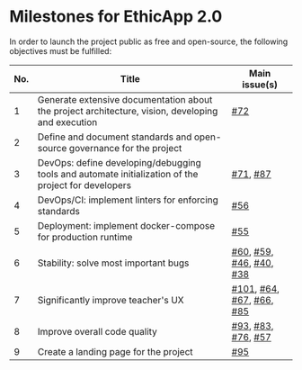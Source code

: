 # Milestones for EthicApp 2.0

In order to launch the project public as free and open-source, the following objectives must be fulfilled:

| No. | Title                                                                                               | Main issue(s)                                                                                                                                                                                                                                                                                                                                                            |
| --- | --------------------------------------------------------------------------------------------------- | ------------------------------------------------------------------------------------------------------------------------------------------------------------------------------------------------------------------------------------------------------------------------------------------------------------------------------------------------------------------------ |
| 1   | Generate extensive documentation about the project architecture, vision, developing and execution   | [#72](https://github.com/EthicApp-Development/ethicapp-main/issues/72)                                                                                                                                                                                                                                                                                                   |
| 2   | Define and document standards and open-source governance for the project                            |                                                                                                                                                                                                                                                                                                                                                                          |
| 3   | DevOps: define developing/debugging tools and automate initialization of the project for developers | [#71](https://github.com/EthicApp-Development/ethicapp-main/issues/71), [#87](https://github.com/EthicApp-Development/ethicapp-main/issues/87)                                                                                                                                                                                                                           |
| 4   | DevOps/CI: implement linters for enforcing standards                                                | [#56](https://github.com/EthicApp-Development/ethicapp-main/issues/56)                                                                                                                                                                                                                                                                                                   |
| 5   | Deployment: implement docker-compose for production runtime                                         | [#55](https://github.com/EthicApp-Development/ethicapp-main/issues/55)                                                                                                                                                                                                                                                                                                   |
| 6   | Stability: solve most important bugs                                                                | [#60](https://github.com/EthicApp-Development/ethicapp-main/issues/60), [#59](https://github.com/EthicApp-Development/ethicapp-main/issues/59), [#46](https://github.com/EthicApp-Development/ethicapp-main/issues/46), [#40](https://github.com/EthicApp-Development/ethicapp-main/issues/40), [#38](https://github.com/EthicApp-Development/ethicapp-main/issues/38)   |
| 7   | Significantly improve teacher's UX                                                                  | [#101](https://github.com/EthicApp-Development/ethicapp-main/issues/101), [#64](https://github.com/EthicApp-Development/ethicapp-main/issues/64), [#67](https://github.com/EthicApp-Development/ethicapp-main/issues/67), [#66](https://github.com/EthicApp-Development/ethicapp-main/issues/66), [#85](https://github.com/EthicApp-Development/ethicapp-main/issues/85) |
| 8   | Improve overall code quality                                                                        | [#93](https://github.com/EthicApp-Development/ethicapp-main/issues/93), [#83](https://github.com/EthicApp-Development/ethicapp-main/issues/83), [#76](https://github.com/EthicApp-Development/ethicapp-main/issues/76), [#57](https://github.com/EthicApp-Development/ethicapp-main/issues/57)                                                                           |
| 9   | Create a landing page for the project                                                               | [#95](https://github.com/EthicApp-Development/ethicapp-main/issues/95)                                                                                                                                                                                                                                                                                                   |
